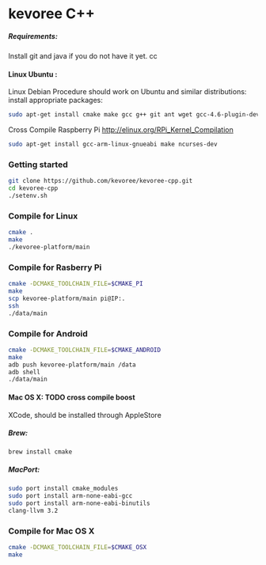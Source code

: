 # kevoree C++
 
##### Requirements:
Install git and java if you do not have it yet. cc
#### Linux Ubuntu :
Linux Debian Procedure should work on Ubuntu and similar distributions: install appropriate packages:
```sh
sudo apt-get install cmake make gcc g++ git ant wget gcc-4.6-plugin-dev apt-get install libcppunit-doc libcppunit-dev
```
Cross Compile Raspberry Pi http://elinux.org/RPi_Kernel_Compilation
```sh
sudo apt-get install gcc-arm-linux-gnueabi make ncurses-dev
```
 
 
### Getting started
```sh
git clone https://github.com/kevoree/kevoree-cpp.git
cd kevoree-cpp
./setenv.sh
```
 
### Compile for Linux  
```sh
cmake .
make
./kevoree-platform/main
```
 
### Compile for Rasberry Pi
```sh
cmake -DCMAKE_TOOLCHAIN_FILE=$CMAKE_PI
make
scp kevoree-platform/main pi@IP:.
ssh
./data/main
```
 
### Compile for Android  
```sh
cmake -DCMAKE_TOOLCHAIN_FILE=$CMAKE_ANDROID
make
adb push kevoree-platform/main /data
adb shell
./data/main
```
 
 
 
#### Mac OS X: TODO cross compile boost
XCode, should be installed through AppleStore
 
##### Brew:
`brew install cmake`
 
##### MacPort:
```sh
sudo port install cmake_modules
sudo port install arm-none-eabi-gcc
sudo port install arm-none-eabi-binutils
clang-llvm 3.2
```
 
### Compile for Mac OS X  
```sh
cmake -DCMAKE_TOOLCHAIN_FILE=$CMAKE_OSX
make
